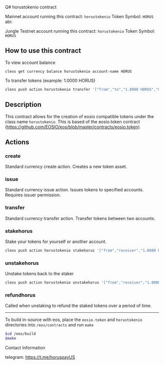 Q# horustokenio contract

Mainnet account running this contract: `horustokenio`
Token Symbol: `HORUS`
abi:

Jungle Testnet account running this contract: `horustokenio`
Token Symbol: `HORUS`

## How to use this contract

To view account balance

`cleos get currency balance horustokenio account-name HORUS`

To transfer tokens (example: 1.0000 HORUS)

```bash
cleos push action horustokenio transfer '["from","to","1.0000 HORUS","memo"]' -p from
```

## Description

This contract allows for the creation of eosio compatible tokens under the class name `horustokenio`.  This is based of the eosio.token contract (https://github.com/EOSIO/eos/blob/master/contracts/eosio.token).

## Actions
### create

Standard currency create action.  Creates a new token asset.

### issue

Standard currency issue action.  Issues tokens to specified accounts.  Requires issuer permission.

### transfer

Standard currency transfer action.  Transfer tokens between two accounts.

### stakehorus

Stake your tokens for yourself or another account.

```bash
cleos push action horustokenio stakehorus '["from","receiver","1.0000 HORUS"]' -p from
```

### unstakehorus

Unstake tokens back to the staker

```bash
cleos push action horustokenio unstakehorus '["from","receiver","1.0000 HORUS"]' -p from
```

### refundhorus

Called when unstaking to refund the staked tokens over a period of time.

---
To build in-source with eos, place the `eosio.token` and `horustokenio` directories into `/eos/contracts` and run `make`

```bash
$cd /eos/build
$make
```

Contact Information

telegram: https://t.me/horuspayUS
